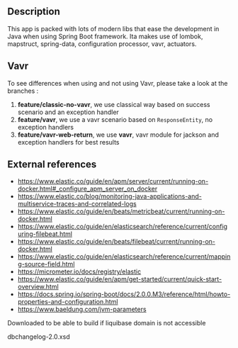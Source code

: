 ## Description

This app is packed with lots of modern libs that ease the development in Java when using Spring Boot framework. Ita makes use of lombok, mapstruct, spring-data, configuration processor, vavr, actuators.

## Vavr

To see differences when using and not using Vavr, please take a look at the branches :
1. __feature/classic-no-vavr__, we use classical way based on success scenario and an exception handler 
1. __feature/vavr__, we use a vavr scenario based on `ResponseEntity`, no exception handlers
1. __feature/vavr-web-return__, we use __vavr__, vavr module for jackson and exception handlers for best results

## External references

- https://www.elastic.co/guide/en/apm/server/current/running-on-docker.html#_configure_apm_server_on_docker
- https://www.elastic.co/blog/monitoring-java-applications-and-multiservice-traces-and-correlated-logs
- https://www.elastic.co/guide/en/beats/metricbeat/current/running-on-docker.html
- https://www.elastic.co/guide/en/elasticsearch/reference/current/configuring-filebeat.html
- https://www.elastic.co/guide/en/beats/filebeat/current/running-on-docker.html
- https://www.elastic.co/guide/en/elasticsearch/reference/current/mapping-source-field.html
- https://micrometer.io/docs/registry/elastic
- https://www.elastic.co/guide/en/apm/get-started/current/quick-start-overview.html
- https://docs.spring.io/spring-boot/docs/2.0.0.M3/reference/html/howto-properties-and-configuration.html
- https://www.baeldung.com/jvm-parameters


Downloaded to be able to build if liquibase domain is not accessible

dbchangelog-2.0.xsd